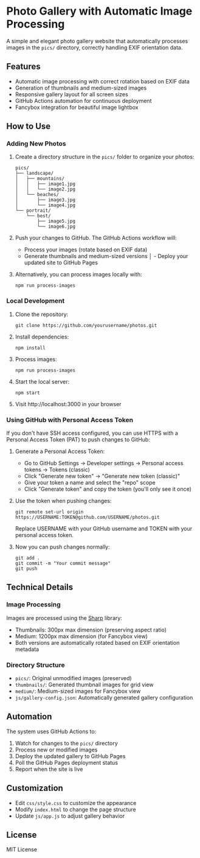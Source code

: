 # Photo Gallery with Automatic Image Processing

A simple and elegant photo gallery website that automatically processes images in the `pics/` directory, correctly handling EXIF orientation data.

## Features

- Automatic image processing with correct rotation based on EXIF data
- Generation of thumbnails and medium-sized images
- Responsive gallery layout for all screen sizes
- GitHub Actions automation for continuous deployment
- Fancybox integration for beautiful image lightbox

## How to Use

### Adding New Photos

1. Create a directory structure in the `pics/` folder to organize your photos:
   ```
   pics/
   ├── landscape/
   │   ├── mountains/
   │   │   ├── image1.jpg
   │   │   └── image2.jpg
   │   └── beaches/
   │       ├── image3.jpg
   │       └── image4.jpg
   └── portrait/
       └── best/
           ├── image5.jpg
           └── image6.jpg
   ```

2. Push your changes to GitHub. The GitHub Actions workflow will:
   - Process your images (rotate based on EXIF data)
   - Generate thumbnails and medium-sized versions
  │   - Deploy your updated site to GitHub Pages

3. Alternatively, you can process images locally with:
   ```
   npm run process-images
   ```

### Local Development

1. Clone the repository:
   ```
   git clone https://github.com/yourusername/photos.git
   ```

2. Install dependencies:
   ```
   npm install
   ```

3. Process images:
   ```
   npm run process-images
   ```

4. Start the local server:
   ```
   npm start
   ```

5. Visit http://localhost:3000 in your browser

### Using GitHub with Personal Access Token

If you don't have SSH access configured, you can use HTTPS with a Personal Access Token (PAT) to push changes to GitHub:

1. Generate a Personal Access Token:
   - Go to GitHub Settings → Developer settings → Personal access tokens → Tokens (classic)
   - Click "Generate new token" → "Generate new token (classic)"
   - Give your token a name and select the "repo" scope
   - Click "Generate token" and copy the token (you'll only see it once)

2. Use the token when pushing changes:
   ```
   git remote set-url origin https://USERNAME:TOKEN@github.com/USERNAME/photos.git
   ```
   Replace USERNAME with your GitHub username and TOKEN with your personal access token.

3. Now you can push changes normally:
   ```
   git add .
   git commit -m "Your commit message"
   git push
   ```

## Technical Details

### Image Processing

Images are processed using the [Sharp](https://sharp.pixelplumbing.com/) library:

- Thumbnails: 300px max dimension (preserving aspect ratio)
- Medium: 1200px max dimension (for Fancybox view)
- Both versions are automatically rotated based on EXIF orientation metadata

### Directory Structure

- `pics/`: Original unmodified images (preserved)
- `thumbnails/`: Generated thumbnail images for grid view
- `medium/`: Medium-sized images for Fancybox view
- `js/gallery-config.json`: Automatically generated gallery configuration

## Automation

The system uses GitHub Actions to:

1. Watch for changes to the `pics/` directory
2. Process new or modified images
3. Deploy the updated gallery to GitHub Pages
4. Poll the GitHub Pages deployment status
5. Report when the site is live

## Customization

- Edit `css/style.css` to customize the appearance
- Modify `index.html` to change the page structure
- Update `js/app.js` to adjust gallery behavior

## License

MIT License 